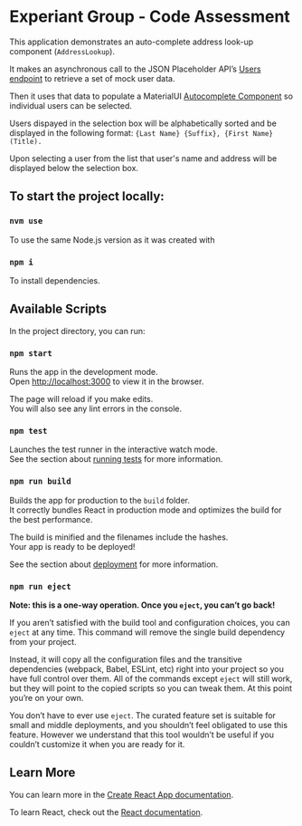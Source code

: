 # Experiant Group - Code Assessment

This application demonstrates an auto-complete address look-up component (`AddressLookup`). 

It makes an asynchronous call to the JSON Placeholder API’s [Users endpoint](https://jsonplaceholder.typicode.com/users) to retrieve a set of mock user data.

Then it uses that data to populate a MaterialUI [Autocomplete Component](https://mui.com/material-ui/react-autocomplete/) so individual users can be selected.

Users dispayed in the selection box will be alphabetically sorted and be displayed in the following format:
`{Last Name} {Suffix}, {First Name} (Title).`

Upon selecting a user from the list that user's name and address will be displayed below the selection box.


## To start the project locally:
### `nvm use` 
To use the same Node.js version as it was created with

### `npm i` 
To install dependencies.


## Available Scripts

In the project directory, you can run:

### `npm start`

Runs the app in the development mode.\
Open [http://localhost:3000](http://localhost:3000) to view it in the browser.

The page will reload if you make edits.\
You will also see any lint errors in the console.

### `npm test`

Launches the test runner in the interactive watch mode.\
See the section about [running tests](https://facebook.github.io/create-react-app/docs/running-tests) for more information.

### `npm run build`

Builds the app for production to the `build` folder.\
It correctly bundles React in production mode and optimizes the build for the best performance.

The build is minified and the filenames include the hashes.\
Your app is ready to be deployed!

See the section about [deployment](https://facebook.github.io/create-react-app/docs/deployment) for more information.

### `npm run eject`

**Note: this is a one-way operation. Once you `eject`, you can’t go back!**

If you aren’t satisfied with the build tool and configuration choices, you can `eject` at any time. This command will remove the single build dependency from your project.

Instead, it will copy all the configuration files and the transitive dependencies (webpack, Babel, ESLint, etc) right into your project so you have full control over them. All of the commands except `eject` will still work, but they will point to the copied scripts so you can tweak them. At this point you’re on your own.

You don’t have to ever use `eject`. The curated feature set is suitable for small and middle deployments, and you shouldn’t feel obligated to use this feature. However we understand that this tool wouldn’t be useful if you couldn’t customize it when you are ready for it.

## Learn More

You can learn more in the [Create React App documentation](https://facebook.github.io/create-react-app/docs/getting-started).

To learn React, check out the [React documentation](https://reactjs.org/).
